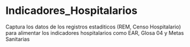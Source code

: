 # Indicadores_Hospitalarios
Captura los datos de los registros estaditicos (REM, Censo Hospitalario) para alimentar los indicadores hospitalarios como EAR, Glosa 04 y Metas Sanitarias
